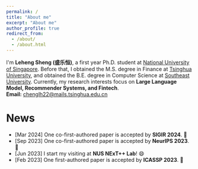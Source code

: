 ```yaml
---
permalink: /
title: "About me"
excerpt: "About me"
author_profile: true
redirect_from: 
  - /about/
  - /about.html
---
```


<!-- I'm **Leheng Sheng (盛乐恒)**, a second year M.S. student at <a href="https://www.tsinghua.edu.cn/en/">Tsinghua University</a>, majoring in Fintech. Before that, I obtained the B.S. degree in Computer Science at <a href="https://www.seu.edu.cn/english/main.htm">Southeast University</a>. Currently, my research interests focus on **LLM-based Autonomous Agents, Recommender Systems, and Fintech**.  
**Email:** chenglh22@mails.tsinghua.edu.cn -->

I'm **Leheng Sheng (盛乐恒)**, a first year Ph.D. student at <a href="https://nus.edu.sg/"> National University of Singapore</a>. Before that, I obtained the M.S. degree in Finance at <a href="https://www.tsinghua.edu.cn/en/">Tsinghua University</a>, and obtained the B.E. degree in Computer Science at <a href="https://www.seu.edu.cn/english/main.htm">Southeast University</a>. Currently, my research interests focus on **Large Language Model, Recommender Systems, and Fintech**.  
**Email:** chenglh22@mails.tsinghua.edu.cn

# News
- [Mar 2024] One co-first-authored paper is accepted by **SIGIR 2024**. 🎉
- [Sep 2023] One co-first-authored paper is accepted by **NeurIPS 2023**. 🎉
- [Jun 2023] I start my visiting at **NUS NExT++ Lab**! 😄
- [Feb 2023] One first-authored paper is accepted by **ICASSP 2023**. 🎉


<br><br><br>

<script type='text/javascript' id='clustrmaps' src='//cdn.clustrmaps.com/map_v2.js?cl=ffffff&w=300&t=tt&d=KQq7wmoOFK01AWtI-EgkopWeIANNwkKygR72ToCU_YU&co=2d90ad&cmo=e27b7b&cmn=ff9600'></script>
<!-- {% include base_path %} -->

